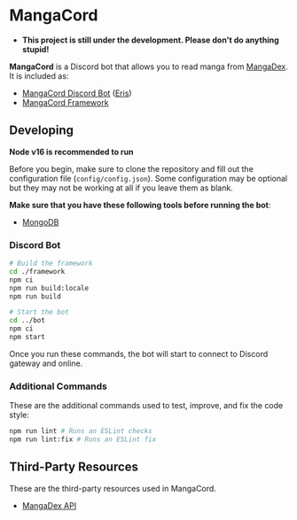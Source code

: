 # MangaCord

- **This project is still under the development. Please don't do anything stupid!**

**MangaCord** is a Discord bot that allows you to read manga from [MangaDex](https://mangadex.org). It is included as:

- [MangaCord Discord Bot](https://github.com/reinhello/MangaCord/tree/master/bot) ([Eris](https://github.com/abalabahaha/eris))
- [MangaCord Framework](https://github.com/reinhello/MangaCord/tree/master/framework)

## Developing

**Node v16 is recommended to run**

Before you begin, make sure to clone the repository and fill out the configuration file (`config/config.json`). Some configuration may be optional but they may not be working at all if you leave them as blank.

**Make sure that you have these following tools before running the bot**:

- [MongoDB](https://mongodb.com)

### Discord Bot


```bash
# Build the framework
cd ./framework
npm ci
npm run build:locale
npm run build

# Start the bot
cd ../bot
npm ci
npm start
```

Once you run these commands, the bot will start to connect to Discord gateway and online.

### Additional Commands

These are the additional commands used to test, improve, and fix the code style:

```bash
npm run lint # Runs an ESLint checks
npm run lint:fix # Runs an ESLint fix
```

## Third-Party Resources

These are the third-party resources used in MangaCord. 

- [MangaDex API](https://api.mangadex.org)
